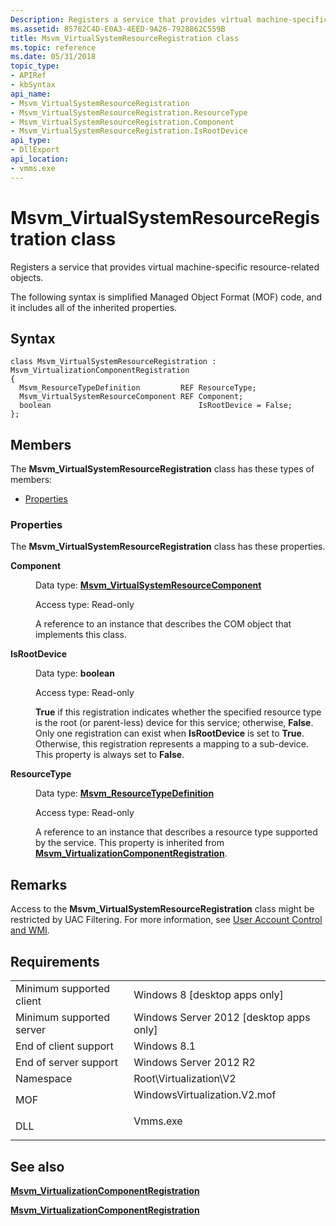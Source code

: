 ```yaml
---
Description: Registers a service that provides virtual machine-specific resource-related objects.
ms.assetid: 85782C4D-E0A3-4EED-9A26-7928862C559B
title: Msvm_VirtualSystemResourceRegistration class
ms.topic: reference
ms.date: 05/31/2018
topic_type: 
- APIRef
- kbSyntax
api_name: 
- Msvm_VirtualSystemResourceRegistration
- Msvm_VirtualSystemResourceRegistration.ResourceType
- Msvm_VirtualSystemResourceRegistration.Component
- Msvm_VirtualSystemResourceRegistration.IsRootDevice
api_type: 
- DllExport
api_location: 
- vmms.exe
---
```


# Msvm\_VirtualSystemResourceRegistration class

Registers a service that provides virtual machine-specific resource-related objects.

The following syntax is simplified Managed Object Format (MOF) code, and it includes all of the inherited properties.

## Syntax

``` syntax
class Msvm_VirtualSystemResourceRegistration : Msvm_VirtualizationComponentRegistration
{
  Msvm_ResourceTypeDefinition         REF ResourceType;
  Msvm_VirtualSystemResourceComponent REF Component;
  boolean                                 IsRootDevice = False;
};
```

## Members

The **Msvm\_VirtualSystemResourceRegistration** class has these types of members:

-   [Properties](#properties)

### Properties

The **Msvm\_VirtualSystemResourceRegistration** class has these properties.

<dl> <dt>

**Component**
</dt> <dd> <dl> <dt>

Data type: **[**Msvm\_VirtualSystemResourceComponent**](msvm-virtualsystemresourcecomponent.md)**
</dt> <dt>

Access type: Read-only
</dt> </dl>

A reference to an instance that describes the COM object that implements this class.

</dd> <dt>

**IsRootDevice**
</dt> <dd> <dl> <dt>

Data type: **boolean**
</dt> <dt>

Access type: Read-only
</dt> </dl>

**True** if this registration indicates whether the specified resource type is the root (or parent-less) device for this service; otherwise, **False**. Only one registration can exist when **IsRootDevice** is set to **True**. Otherwise, this registration represents a mapping to a sub-device. This property is always set to **False**.

</dd> <dt>

**ResourceType**
</dt> <dd> <dl> <dt>

Data type: **[**Msvm\_ResourceTypeDefinition**](msvm-resourcetypedefinition.md)**
</dt> <dt>

Access type: Read-only
</dt> </dl>

A reference to an instance that describes a resource type supported by the service. This property is inherited from [**Msvm\_VirtualizationComponentRegistration**](msvm-virtualizationcomponentregistration.md).

</dd> </dl>

## Remarks

Access to the **Msvm\_VirtualSystemResourceRegistration** class might be restricted by UAC Filtering. For more information, see [User Account Control and WMI](https://docs.microsoft.com/windows/desktop/WmiSdk/user-account-control-and-wmi).

## Requirements



|                                     |                                                                                                         |
|-------------------------------------|---------------------------------------------------------------------------------------------------------|
| Minimum supported client<br/> | Windows 8 \[desktop apps only\]<br/>                                                              |
| Minimum supported server<br/> | Windows Server 2012 \[desktop apps only\]<br/>                                                    |
| End of client support<br/>    | Windows 8.1<br/>                                                                                  |
| End of server support<br/>    | Windows Server 2012 R2<br/>                                                                       |
| Namespace<br/>                | Root\\Virtualization\\V2<br/>                                                                     |
| MOF<br/>                      | <dl> <dt>WindowsVirtualization.V2.mof</dt> </dl> |
| DLL<br/>                      | <dl> <dt>Vmms.exe</dt> </dl>                     |



## See also

<dl> <dt>

[**Msvm\_VirtualizationComponentRegistration**](https://docs.microsoft.com/windows/desktop/HyperV_v2/msvm-virtualizationcomponentregistration)
</dt> <dt>

[**Msvm\_VirtualizationComponentRegistration**](msvm-virtualizationcomponentregistration.md)
</dt> </dl>

 

 




